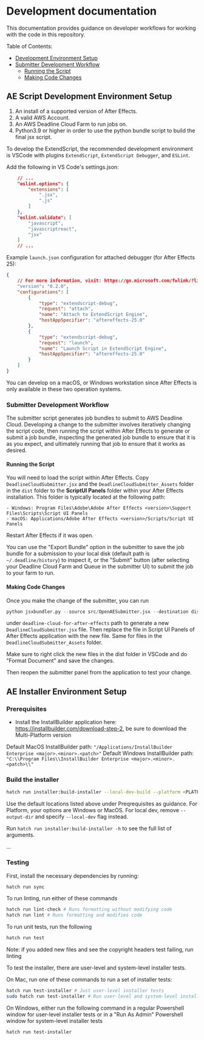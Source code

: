 
# Development documentation

This documentation provides guidance on developer workflows for working with the code in this repository.

Table of Contents:
* [Development Environment Setup](#development-environment-setup)
* [Submitter Development Workflow](#submitter-development-workflow)
    * [Running the Script](#running-the-script)
    * [Making Code Changes](#making-code-changes)

## AE Script Development Environment Setup
1. An install of a supported version of After Effects.
2. A valid AWS Account.
3. An AWS Deadline Cloud Farm to run jobs on.
4. Python3.9 or higher in order to use the python bundle script to build the final jsx script.


To develop the ExtendScript, the recommended development environment is VSCode with plugins `ExtendScript`, `ExtendScript Debugger`, and `ESLint`.

Add the following in VS Code's settings.json:

```json
    // ...
    "eslint.options": {
        "extensions": [
            ".jsx",
            ".js"
        ]
    },
    "eslint.validate": [
        "javascript",
        "javascriptreact",
        "jsx"
    ]
    // ...
```


Example `launch.json` configuration for attached debugger (for After Effects 25):

```json
{
    // For more information, visit: https://go.microsoft.com/fwlink/?linkid=830387
    "version": "0.2.0",
    "configurations": [
        {
            "type": "extendscript-debug",
            "request": "attach",
            "name": "Attach to ExtendScript Engine",
            "hostAppSpecifier": "aftereffects-25.0"
        },
        {
            "type": "extendscript-debug",
            "request": "launch",
            "name": "Launch Script in ExtendScript Engine",
            "hostAppSpecifier": "aftereffects-25.0"
        }
    ]
}
```

You can develop on a macOS, or Windows workstation since After Effects is only available in these two operation systems.

### Submitter Development Workflow
The submitter script generates job bundles to submit to AWS Deadline Cloud. Developing a change
to the submitter involves iteratively changing the script code, then running the script within After Effects
to generate or submit a job bundle, inspecting the generated job bundle to ensure that it is as you expect,
and ultimately running that job to ensure that it works as desired.

#### Running the Script
You will need to load the script within After Effects. Copy `DeadlineCloudSubmitter.jsx` and the `DeadlineCloudSubmitter_Assets` folder in the `dist` folder to the **ScriptUI Panels** folder within your After Effects installation. This folder is typically located at the following path:

    - Windows: Program Files\Adobe\Adobe After Effects <version>\Support Files\Scripts\Script UI Panels
    - macOS: Applications/Adobe After Effects <version>/Scripts/Script UI Panels
Restart After Effects if it was open.

You can use the "Export Bundle" option in the submitter to save the job bundle for a submission to your local disk (default path is `~/.deadline/history`)
to inspect it, or the "Submit" button (after selecting your Deadline Cloud Farm and Queue in the submitter UI) to
submit the job to your farm to run.

#### Making Code Changes
Once you make the change of the submitter, you can run

```python
python jsxbundler.py --source src/OpenAESubmitter.jsx --destination dist/DeadlineCloudSubmitter.jsx
```

under `deadline-cloud-for-after-effects` path to generate a new `DeadlineCloudSubmitter.jsx` file. Then replace the file in Script UI Panels of After Effects application with the new file. Same for files in the `DeadlineCloudSubmitter_Assets` folder.

Make sure to right click the new files in the dist folder in VSCode and do "Format Document" and save the changes.

Then reopen the submitter panel from the application to test your change.

## AE Installer Environment Setup

### Prerequisites
- Install the InstallBuilder application here: https://installbuilder.com/download-step-2, be sure to download the Multi-Platform version

Default MacOS InstallBuilder path: `"/Applications/InstallBuilder Enterprise <major>.<minor>.<patch>"`
Default Windows InstallBuilder path: `"C:\\Program Files\\InstallBuilder Enterprise <major>.<minor>.<patch>\\" `


### Build the installer

```bash
hatch run installer:build-installer --local-dev-build --platform <PLATFORM> [--install-builder-location <LOCATION> --output-dir <DIR>]
```
Use the default locations listed above under Preqrequisites as guidance. For Platform, your options are Windows or MacOS. For local dev, remove `--output-dir` and specify `--local-dev` flag instead.

Run `hatch run installer:build-installer -h` to see the full list of arguments.

...

### Testing

First, install the necessary dependencies by running:
```bash
hatch run sync
```

To run linting, run either of these commands
```bash
hatch run lint-check # Runs formatting without modifying code
hatch run lint # Runs formatting and modifies code
```

To run unit tests, run the following
```bash
hatch run test
```
Note: if you added new files and see the copyright headers test failing, run linting

To test the installer, there are user-level and system-level installer tests.

On Mac, run one of these commands to run a set of installer tests:
```bash
hatch run test-installer # Just user-level installer tests
sudo hatch run test-installer # Run user-level and system-level installer tests
```

On Windows, either run the following command in a regular Powershell window for user-level installer tests or in a "Run As Admin" Powershell window for system-level installer tests
```bash
hatch run test-installer
```